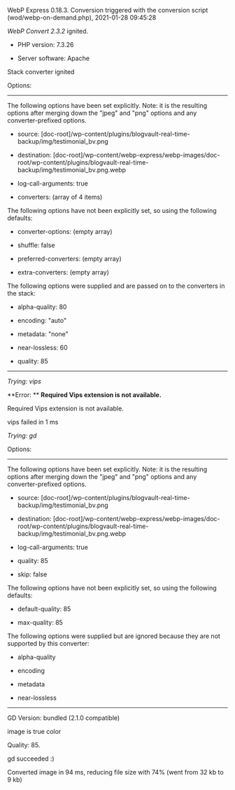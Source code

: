 WebP Express 0.18.3. Conversion triggered with the conversion script (wod/webp-on-demand.php), 2021-01-28 09:45:28

*WebP Convert 2.3.2*  ignited.
- PHP version: 7.3.26
- Server software: Apache

Stack converter ignited

Options:
------------
The following options have been set explicitly. Note: it is the resulting options after merging down the "jpeg" and "png" options and any converter-prefixed options.
- source: [doc-root]/wp-content/plugins/blogvault-real-time-backup/img/testimonial_bv.png
- destination: [doc-root]/wp-content/webp-express/webp-images/doc-root/wp-content/plugins/blogvault-real-time-backup/img/testimonial_bv.png.webp
- log-call-arguments: true
- converters: (array of 4 items)

The following options have not been explicitly set, so using the following defaults:
- converter-options: (empty array)
- shuffle: false
- preferred-converters: (empty array)
- extra-converters: (empty array)

The following options were supplied and are passed on to the converters in the stack:
- alpha-quality: 80
- encoding: "auto"
- metadata: "none"
- near-lossless: 60
- quality: 85
------------


*Trying: vips* 

**Error: ** **Required Vips extension is not available.** 
Required Vips extension is not available.
vips failed in 1 ms

*Trying: gd* 

Options:
------------
The following options have been set explicitly. Note: it is the resulting options after merging down the "jpeg" and "png" options and any converter-prefixed options.
- source: [doc-root]/wp-content/plugins/blogvault-real-time-backup/img/testimonial_bv.png
- destination: [doc-root]/wp-content/webp-express/webp-images/doc-root/wp-content/plugins/blogvault-real-time-backup/img/testimonial_bv.png.webp
- log-call-arguments: true
- quality: 85
- skip: false

The following options have not been explicitly set, so using the following defaults:
- default-quality: 85
- max-quality: 85

The following options were supplied but are ignored because they are not supported by this converter:
- alpha-quality
- encoding
- metadata
- near-lossless
------------

GD Version: bundled (2.1.0 compatible)
image is true color
Quality: 85. 
gd succeeded :)

Converted image in 94 ms, reducing file size with 74% (went from 32 kb to 9 kb)
